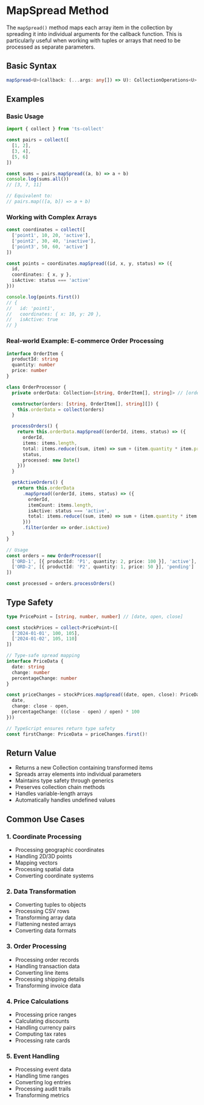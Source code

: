# MapSpread Method

The `mapSpread()` method maps each array item in the collection by spreading it into individual arguments for the callback function. This is particularly useful when working with tuples or arrays that need to be processed as separate parameters.

## Basic Syntax

```typescript
mapSpread<U>(callback: (...args: any[]) => U): CollectionOperations<U>
```

## Examples

### Basic Usage

```typescript
import { collect } from 'ts-collect'

const pairs = collect([
  [1, 2],
  [3, 4],
  [5, 6]
])

const sums = pairs.mapSpread((a, b) => a + b)
console.log(sums.all())
// [3, 7, 11]

// Equivalent to:
// pairs.map(([a, b]) => a + b)
```

### Working with Complex Arrays

```typescript
const coordinates = collect([
  ['point1', 10, 20, 'active'],
  ['point2', 30, 40, 'inactive'],
  ['point3', 50, 60, 'active']
])

const points = coordinates.mapSpread((id, x, y, status) => ({
  id,
  coordinates: { x, y },
  isActive: status === 'active'
}))

console.log(points.first())
// {
//   id: 'point1',
//   coordinates: { x: 10, y: 20 },
//   isActive: true
// }
```

### Real-world Example: E-commerce Order Processing

```typescript
interface OrderItem {
  productId: string
  quantity: number
  price: number
}

class OrderProcessor {
  private orderData: Collection<[string, OrderItem[], string]> // [orderId, items, status]

  constructor(orders: [string, OrderItem[], string][]) {
    this.orderData = collect(orders)
  }

  processOrders() {
    return this.orderData.mapSpread((orderId, items, status) => ({
      orderId,
      items: items.length,
      total: items.reduce((sum, item) => sum + (item.quantity * item.price), 0),
      status,
      processed: new Date()
    }))
  }

  getActiveOrders() {
    return this.orderData
      .mapSpread((orderId, items, status) => ({
        orderId,
        itemCount: items.length,
        isActive: status === 'active',
        total: items.reduce((sum, item) => sum + (item.quantity * item.price), 0)
      }))
      .filter(order => order.isActive)
  }
}

// Usage
const orders = new OrderProcessor([
  ['ORD-1', [{ productId: 'P1', quantity: 2, price: 100 }], 'active'],
  ['ORD-2', [{ productId: 'P2', quantity: 1, price: 50 }], 'pending']
])

const processed = orders.processOrders()
```

## Type Safety

```typescript
type PricePoint = [string, number, number] // [date, open, close]

const stockPrices = collect<PricePoint>([
  ['2024-01-01', 100, 105],
  ['2024-01-02', 105, 110]
])

// Type-safe spread mapping
interface PriceData {
  date: string
  change: number
  percentageChange: number
}

const priceChanges = stockPrices.mapSpread((date, open, close): PriceData => ({
  date,
  change: close - open,
  percentageChange: ((close - open) / open) * 100
}))

// TypeScript ensures return type safety
const firstChange: PriceData = priceChanges.first()!
```

## Return Value

- Returns a new Collection containing transformed items
- Spreads array elements into individual parameters
- Maintains type safety through generics
- Preserves collection chain methods
- Handles variable-length arrays
- Automatically handles undefined values

## Common Use Cases

### 1. Coordinate Processing

- Processing geographic coordinates
- Handling 2D/3D points
- Mapping vectors
- Processing spatial data
- Converting coordinate systems

### 2. Data Transformation

- Converting tuples to objects
- Processing CSV rows
- Transforming array data
- Flattening nested arrays
- Converting data formats

### 3. Order Processing

- Processing order records
- Handling transaction data
- Converting line items
- Processing shipping details
- Transforming invoice data

### 4. Price Calculations

- Processing price ranges
- Calculating discounts
- Handling currency pairs
- Computing tax rates
- Processing rate cards

### 5. Event Handling

- Processing event data
- Handling time ranges
- Converting log entries
- Processing audit trails
- Transforming metrics
